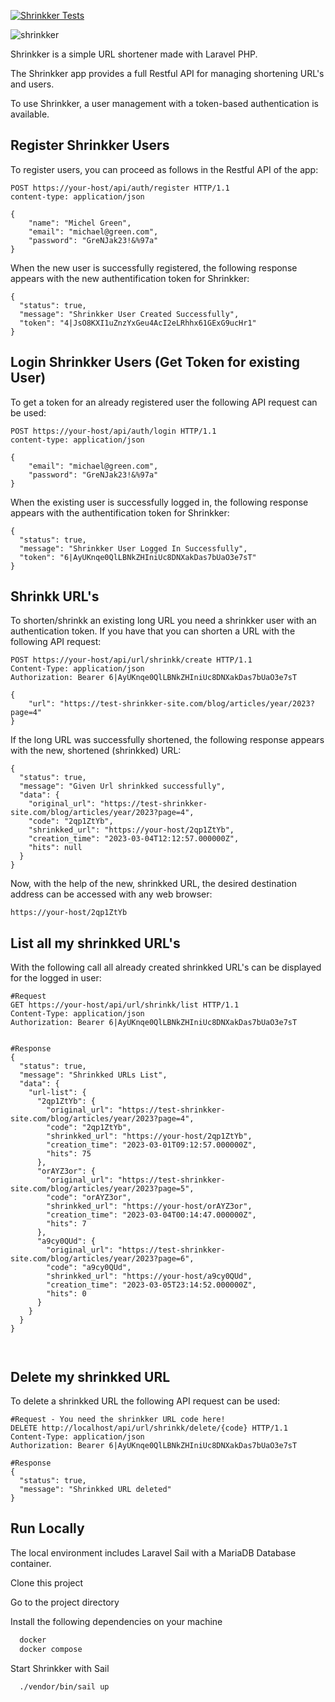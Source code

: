[![Shrinkker Tests](https://github.com/m33tafa/shrinkker/actions/workflows/laravel.yml/badge.svg)](https://github.com/m33tafa/shrinkker/actions/workflows/laravel.yml)

![shrinkker](https://user-images.githubusercontent.com/93522116/227634320-d3cb81e9-3990-434a-8309-917061f42303.svg)

Shrinkker is a simple URL shortener made with Laravel PHP.

The Shrinkker app provides a full Restful API for managing shortening URL's and users.

To use Shrinkker, a user management with a token-based authentication is available.

## Register Shrinkker Users
To register users, you can proceed as follows in the Restful API of the app:
```
POST https://your-host/api/auth/register HTTP/1.1
content-type: application/json

{
    "name": "Michel Green",
    "email": "michael@green.com",
    "password": "GreNJak23!&%97a"
}

```
When the new user is successfully registered, the following response appears with the new authentification token for Shrinkker:
```
{
  "status": true,
  "message": "Shrinkker User Created Successfully",
  "token": "4|JsO8KXI1uZnzYxGeu4AcI2eLRhhx61GExG9ucHr1"
}
```
## Login Shrinkker Users (Get Token for existing User)
To get a token for an already registered user the following API request can be used:
```
POST https://your-host/api/auth/login HTTP/1.1
content-type: application/json

{
    "email": "michael@green.com",
    "password": "GreNJak23!&%97a"
}

```
When the existing user is successfully logged in, the following response appears with the authentification token for Shrinkker:
```
{
  "status": true,
  "message": "Shrinkker User Logged In Successfully",
  "token": "6|AyUKnqe0QlLBNkZHIniUc8DNXakDas7bUaO3e7sT"
}

```
## Shrinkk URL's
To shorten/shrinkk an existing long URL you need a shrinkker user with an authentication token. If you have that you can shorten a URL with the following API request:
```
POST https://your-host/api/url/shrinkk/create HTTP/1.1
Content-Type: application/json
Authorization: Bearer 6|AyUKnqe0QlLBNkZHIniUc8DNXakDas7bUaO3e7sT

{
    "url": "https://test-shrinkker-site.com/blog/articles/year/2023?page=4"
}
```
If the long URL was successfully shortened, the following response appears with the new, shortened (shrinkked) URL:


```
{
  "status": true,
  "message": "Given Url shrinkked successfully",
  "data": {
    "original_url": "https://test-shrinkker-site.com/blog/articles/year/2023?page=4",
    "code": "2qp1ZtYb",
    "shrinkked_url": "https://your-host/2qp1ZtYb",
    "creation_time": "2023-03-04T12:12:57.000000Z",
    "hits": null
  }
}
```
Now, with the help of the new, shrinkked URL, the desired destination address can be accessed with any web browser:
```
https://your-host/2qp1ZtYb
```
## List all my shrinkked URL's
With the following call all already created shrinkked URL's can be displayed for the logged in user:
```
#Request
GET https://your-host/api/url/shrinkk/list HTTP/1.1
Content-Type: application/json
Authorization: Bearer 6|AyUKnqe0QlLBNkZHIniUc8DNXakDas7bUaO3e7sT


#Response
{
  "status": true,
  "message": "Shrinkked URLs List",
  "data": {
    "url-list": {
      "2qp1ZtYb": {
        "original_url": "https://test-shrinkker-site.com/blog/articles/year/2023?page=4",
        "code": "2qp1ZtYb",
        "shrinkked_url": "https://your-host/2qp1ZtYb",
        "creation_time": "2023-03-01T09:12:57.000000Z",
        "hits": 75
      },
      "orAYZ3or": {
        "original_url": "https://test-shrinkker-site.com/blog/articles/year/2023?page=5",
        "code": "orAYZ3or",
        "shrinkked_url": "https://your-host/orAYZ3or",
        "creation_time": "2023-03-04T00:14:47.000000Z",
        "hits": 7
      },
      "a9cy0QUd": {
        "original_url": "https://test-shrinkker-site.com/blog/articles/year/2023?page=6",
        "code": "a9cy0QUd",
        "shrinkked_url": "https://your-host/a9cy0QUd",
        "creation_time": "2023-03-05T23:14:52.000000Z",
        "hits": 0
      }
    }
  }
}



```
## Delete my shrinkked URL
To delete a shrinkked URL the following API request can be used:
```
#Request - You need the shrinkker URL code here!
DELETE http://localhost/api/url/shrinkk/delete/{code} HTTP/1.1
Content-Type: application/json
Authorization: Bearer 6|AyUKnqe0QlLBNkZHIniUc8DNXakDas7bUaO3e7sT

#Response
{
  "status": true,
  "message": "Shrinkked URL deleted"
}
```
## Run Locally

The local environment includes Laravel Sail with a MariaDB Database container.

Clone this project

Go to the project directory

Install the following dependencies on your machine

```bash
  docker
  docker compose
```

Start Shrinkker with Sail

```bash
  ./vendor/bin/sail up
```
